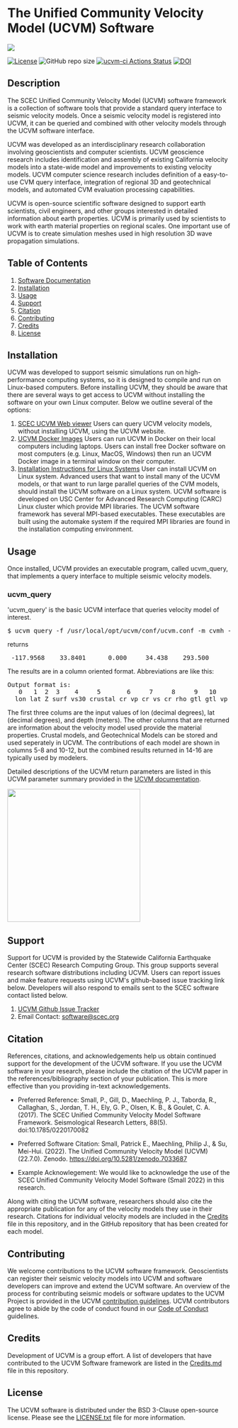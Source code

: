 # The Unified Community Velocity Model (UCVM) Software

<a href="https://github.com/sceccode/ucvm.git"><img src="https://github.com/sceccode/ucvm/wiki/images/ucvm_logo.png"></a>

[![License](https://img.shields.io/badge/License-BSD_3--Clause-blue.svg)](https://opensource.org/licenses/BSD-3-Clause)
![GitHub repo size](https://img.shields.io/github/repo-size/sceccode/ucvm)
[![ucvm-ci Actions Status](https://github.com/SCECcode/ucvm/workflows/ucvm-ci/badge.svg)](https://github.com/SCECcode/ucvm/actions)
[![DOI](https://zenodo.org/badge/358720931.svg)](https://zenodo.org/badge/latestdoi/358720931)

## Description 
The SCEC Unified Community Velocity Model (UCVM) software framework is a collection of software tools that provide a 
standard query interface to seismic velocity models. Once a seismic velocity model is registered into UCVM, it can 
be queried and combined with other velocity models through the UCVM software interface.

UCVM was developed as an interdisciplinary research collaboration involving geoscientists and 
computer scientists. UCVM geoscience research includes identification and assembly of existing California velocity 
models into a state-wide model and improvements to existing velocity models. UCVM computer science research includes 
definition of a easy-to-use CVM query interface, integration of regional 3D and geotechnical models, 
and automated CVM evaluation processing capabilities.

UCVM is open-source scientific software designed to support earth scientists, civil engineers, 
and other groups interested in detailed information about earth properties. 
UCVM is primarily used by scientists to work with earth material properties on regional scales. 
One important use of UCVM is to create simulation meshes used in high resolution 3D wave propagation simulations.


## Table of Contents
1. [Software Documentation](https://github.com/SCECcode/ucvm/wiki)
2. [Installation](#installation)
3. [Usage](#usage)
4. [Support](#support)
5. [Citation](#citation)
6. [Contributing](#contributing)
7. [Credits](#credits)
8. [License](#license)

## Installation
UCVM was developed to support seismic simulations run on high-performance computing systems, so it is designed to compile and run on Linux-based computers. Before installing UCVM, they should be aware that there are several ways to get access to UCVM without installing the software on your own Linux computer. Below we outline several of the options:
1. [SCEC UCVM Web viewer](http://moho.scec.org/UCVM_web/web/viewer.php) Users can query UCVM velocity models, without installing UCVM, using the UCVM website. 
2. [UCVM Docker Images](https://github.com/sceccode/ucvm_docker) Users can run UCVM in Docker on their local computers including laptops. Users can install free Docker software on most computers (e.g. Linux, MacOS, Windows) then run an UCVM Docker image in a terminal window on their computer. 
3. [Installation Instructions for Linux Systems](https://github.com/SCECcode/ucvm/wiki/How-to-Guides) User can install UCVM on Linux system. Advanced users that want to install many of the UCVM models, or that want to run large parallel queries of the CVM models, should install the UCVM software on a Linux system. UCVM software is developed on USC Center for Advanced Research Computing (CARC) Linux cluster which provide MPI libraries. The UCVM software framework has several MPI-based executables. These executables are built using the automake system if the required MPI libraries are found in the installation computing environment. 

## Usage 
Once installed, UCVM provides an executable program, called ucvm_query, that implements a query interface to multiple seismic velocity models.

### ucvm_query
'ucvm_query' is the basic UCVM interface that queries velocity model of interest.

<pre>
$ ucvm_query -f /usr/local/opt/ucvm/conf/ucvm.conf -m cvmh -l 33.84007,-117.95683,0.0
</pre>
returns
<pre>
 -117.9568    33.8401      0.000     34.438    293.500       cvmh   1238.170    120.690   1450.659       none      0.000      0.000      0.000      crust   1238.170    120.690   1450.65
</pre>

The results are in a column oriented format. Abbreviations are like this:
<pre>
Output format is:
   0   1  2  3    4     5       6     7     8     9   10      11    12       13     14      15     16
  lon lat Z surf vs30 crustal cr_vp cr_vs cr_rho gtl gtl_vp gtl_vs gtl_rho cmb_algo cmb_vp cmb_vs cmb_rho
</pre>

The first three colums are the input values of lon (decimal degrees), lat (decimal degrees), and depth (meters). The other columns that are returned are information about the velocity model used provide the material properties. Crustal models, and Geotechnical Models can be stored and used seperately in UCVM. The contributions of each model are shown in columns 5-8 and 10-12, but the combined results returned in 14-16 are typically used by modelers.

Detailed descriptions of the UCVM return parameters are listed in this UCVM parameter summary provided in the [UCVM documentation](https://github.com/sceccode/ucvm/wiki).

<a href="https://github.com/sceccode/ucvm/wiki/reference"><img src="https://github.com/sceccode/ucvm/wiki/images/UCVM_Query_Params.png" width="300"></a>

## Support
Support for UCVM is provided by the Statewide California Earthquake Center (SCEC) Research Computing Group. This group supports several research software distributions including UCVM. Users can report issues and make feature requests using UCVM's github-based issue tracking link below. Developers will also respond to emails sent to the SCEC software contact listed below.
1. [UCVM Github Issue Tracker](https://github.com/SCECcode/ucvm/issues)
2. Email Contact: software@scec.org

## Citation
References, citations, and acknowledgements help us obtain continued support for the development of the UCVM software. If you use the UCVM software in your research, please include the citation of the UCVM paper in the references/bibliography section of your publication. This is more effective than you providing in-text acknowledgements. 

* Preferred Reference: Small, P., Gill, D., Maechling, P. J., Taborda, R., Callaghan, S., Jordan, T. H., Ely, G. P., Olsen, K. B., & Goulet, C. A. (2017). The SCEC Unified Community Velocity Model Software Framework. Seismological Research Letters, 88(5). doi:10.1785/0220170082

* Preferred Software Citation: Small, Patrick E., Maechling, Philip J., & Su, Mei-Hui. (2022). The Unified Community Velocity Model (UCVM) (22.7.0). Zenodo. https://doi.org/10.5281/zenodo.7033687

* Example Acknowlegement: We would like to acknowledge the use of the SCEC Unified Community Velocity Model Software (Small 2022) in this research. 

Along with citing the UCVM software, researchers should also cite the appropriate publication for any of the velocity models they use in their research. Citations for individual velocity models are included in the [Credits](CREDITS.md) file in this repository, and in the GitHub repository that has been created for each model.

## Contributing
We welcome contributions to the UCVM software framework. 
Geoscientists can register their seismic velocity models into UCVM and software developers can 
improve and extend the UCVM software. An overview of the process for contributing seismic models or 
software updates to the UCVM Project is provided in the UCVM [contribution guidelines](CONTRIBUTING.md). 
UCVM contributors agree to abide by the code of conduct found in our [Code of Conduct](CODE_OF_CONDUCT.md) guidelines.

## Credits
Development of UCVM is a group effort. A list of developers that have contributed to the UCVM Software framework 
are listed in the [Credits.md](CREDITS.md) file in this repository.

## License
The UCVM software is distributed under the BSD 3-Clause open-source license. 
Please see the [LICENSE.txt](LICENSE.txt) file for more information.
